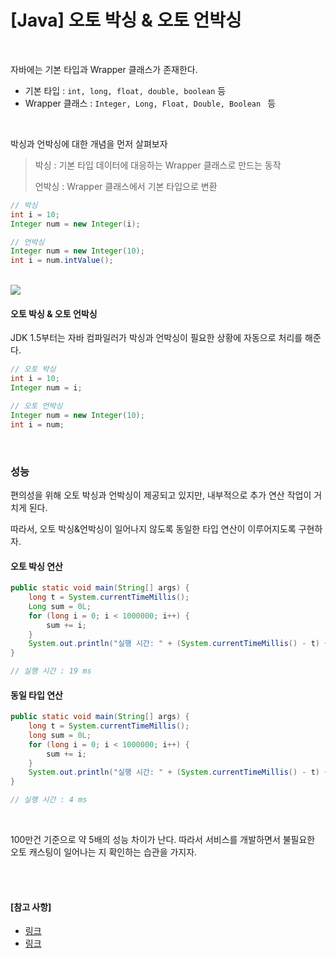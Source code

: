# [Java] 오토 박싱 & 오토 언박싱

<br>

자바에는 기본 타입과 Wrapper 클래스가 존재한다.

- 기본 타입 : `int, long, float, double, boolean` 등
- Wrapper 클래스 : `Integer, Long, Float, Double, Boolean ` 등

<br>

박싱과 언박싱에 대한 개념을 먼저 살펴보자

> 박싱 : 기본 타입 데이터에 대응하는 Wrapper 클래스로 만드는 동작
>
> 언박싱 : Wrapper 클래스에서 기본 타입으로 변환

```JAVA
// 박싱
int i = 10;
Integer num = new Integer(i);

// 언박싱
Integer num = new Integer(10);
int i = num.intValue();
```

<br>

<img src="http://tcpschool.com/lectures/img_java_boxing_unboxing.png">

<br>

#### 오토 박싱 & 오토 언박싱

JDK 1.5부터는 자바 컴파일러가 박싱과 언박싱이 필요한 상황에 자동으로 처리를 해준다.

```JAVA
// 오토 박싱
int i = 10;
Integer num = i;

// 오토 언박싱
Integer num = new Integer(10);
int i = num;
```

<br>

### 성능

편의성을 위해 오토 박싱과 언박싱이 제공되고 있지만, 내부적으로 추가 연산 작업이 거치게 된다.

따라서, 오토 박싱&언박싱이 일어나지 않도록 동일한 타입 연산이 이루어지도록 구현하자.

#### 오토 박싱 연산

```java
public static void main(String[] args) {
    long t = System.currentTimeMillis();
    Long sum = 0L;
    for (long i = 0; i < 1000000; i++) {
        sum += i;
    }
    System.out.println("실행 시간: " + (System.currentTimeMillis() - t) + " ms");
}

// 실행 시간 : 19 ms
```

#### 동일 타입 연산

```java
public static void main(String[] args) {
    long t = System.currentTimeMillis();
    long sum = 0L;
    for (long i = 0; i < 1000000; i++) {
        sum += i;
    }
    System.out.println("실행 시간: " + (System.currentTimeMillis() - t) + " ms") ;
}

// 실행 시간 : 4 ms
```

<br>

100만건 기준으로 약 5배의 성능 차이가 난다. 따라서 서비스를 개발하면서 불필요한 오토 캐스팅이 일어나는 지 확인하는 습관을 가지자.

<br>

<br>

#### [참고 사항]

- [링크](http://tcpschool.com/java/java_api_wrapper)
- [링크](https://sas-study.tistory.com/407)

